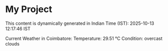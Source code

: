# My Project

This content is dynamically generated in Indian Time (IST): 2025-10-13 12:17:46 IST


Current Weather in Coimbatore:
Temperature: 29.51 °C
Condition: overcast clouds

